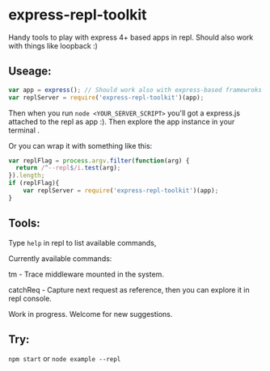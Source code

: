 # express-repl-toolkit
Handy tools to play with express 4+ based apps in repl.
Should also work with things like loopback :)

## Useage:
```js
var app = express(); // Should work also with express-based framewroks like loopback.
var replServer = require('express-repl-toolkit')(app);
```
Then when you run ```node <YOUR_SERVER_SCRIPT>``` you'll got a express.js attached to the repl as app :).
Then explore the app instance in your terminal .

Or you can wrap it with something like this:

```js
var replFlag = process.argv.filter(function(arg) {
  return /^--repl$/i.test(arg);
}).length;
if (replFlag){
	var replServer = require('express-repl-toolkit')(app);
}

```

## Tools:
Type ```help``` in repl to list available commands,

Currently available commands:

tm - Trace middleware mounted in the system.

catchReq - Capture next request as reference, then you can explore it in repl console.

Work in progress. Welcome for new suggestions.

## Try:
```npm start``` or ```node example --repl```
